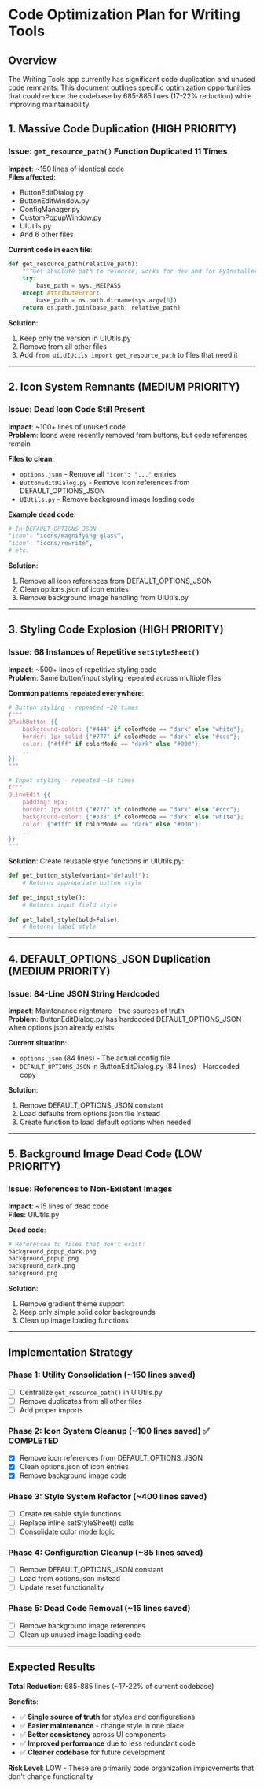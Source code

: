 # Code Optimization Plan for Writing Tools

## Overview
The Writing Tools app currently has significant code duplication and unused code remnants. This document outlines specific optimization opportunities that could reduce the codebase by 685-885 lines (17-22% reduction) while improving maintainability.

## 1. Massive Code Duplication (HIGH PRIORITY)

### Issue: `get_resource_path()` Function Duplicated 11 Times
**Impact**: ~150 lines of identical code  
**Files affected**:
- ButtonEditDialog.py
- ButtonEditWindow.py  
- ConfigManager.py
- CustomPopupWindow.py
- UIUtils.py
- And 6 other files

**Current code in each file**:
```python
def get_resource_path(relative_path):
    """Get absolute path to resource, works for dev and for PyInstaller"""
    try:
        base_path = sys._MEIPASS
    except AttributeError:
        base_path = os.path.dirname(sys.argv[0])
    return os.path.join(base_path, relative_path)
```

**Solution**:
1. Keep only the version in UIUtils.py
2. Remove from all other files
3. Add `from ui.UIUtils import get_resource_path` to files that need it

---

## 2. Icon System Remnants (MEDIUM PRIORITY)

### Issue: Dead Icon Code Still Present  
**Impact**: ~100+ lines of unused code  
**Problem**: Icons were recently removed from buttons, but code references remain

**Files to clean**:
- `options.json` - Remove all `"icon": "..."` entries
- `ButtonEditDialog.py` - Remove icon references from DEFAULT_OPTIONS_JSON
- `UIUtils.py` - Remove background image loading code

**Example dead code**:
```python
# In DEFAULT_OPTIONS_JSON
"icon": "icons/magnifying-glass",
"icon": "icons/rewrite", 
# etc.
```

**Solution**:
1. Remove all icon references from DEFAULT_OPTIONS_JSON  
2. Clean options.json of icon entries
3. Remove background image handling from UIUtils.py

---

## 3. Styling Code Explosion (HIGH PRIORITY)

### Issue: 68 Instances of Repetitive `setStyleSheet()`
**Impact**: ~500+ lines of repetitive styling code  
**Problem**: Same button/input styling repeated across multiple files

**Common patterns repeated everywhere**:
```python
# Button styling - repeated ~20 times
f"""
QPushButton {{
    background-color: {"#444" if colorMode == "dark" else "white"};
    border: 1px solid {"#777" if colorMode == "dark" else "#ccc"};
    color: {"#fff" if colorMode == "dark" else "#000"};
    ...
}}
"""

# Input styling - repeated ~15 times  
f"""
QLineEdit {{
    padding: 8px;
    border: 1px solid {"#777" if colorMode == "dark" else "#ccc"};
    background-color: {"#333" if colorMode == "dark" else "white"};
    color: {"#fff" if colorMode == "dark" else "#000"};
    ...
}}
"""
```

**Solution**: Create reusable style functions in UIUtils.py:
```python
def get_button_style(variant="default"):
    # Returns appropriate button style
    
def get_input_style():
    # Returns input field style
    
def get_label_style(bold=False):
    # Returns label style
```

---

## 4. DEFAULT_OPTIONS_JSON Duplication (MEDIUM PRIORITY)

### Issue: 84-Line JSON String Hardcoded
**Impact**: Maintenance nightmare - two sources of truth  
**Problem**: ButtonEditDialog.py has hardcoded DEFAULT_OPTIONS_JSON when options.json already exists

**Current situation**:
- `options.json` (84 lines) - The actual config file
- `DEFAULT_OPTIONS_JSON` in ButtonEditDialog.py (84 lines) - Hardcoded copy

**Solution**:
1. Remove DEFAULT_OPTIONS_JSON constant
2. Load defaults from options.json file instead
3. Create function to load default options when needed

---

## 5. Background Image Dead Code (LOW PRIORITY)

### Issue: References to Non-Existent Images
**Impact**: ~15 lines of dead code  
**Files**: UIUtils.py

**Dead code**:
```python
# References to files that don't exist:
background_popup_dark.png
background_popup.png  
background_dark.png
background.png
```

**Solution**:
1. Remove gradient theme support
2. Keep only simple solid color backgrounds
3. Clean up image loading functions

---

## Implementation Strategy

### Phase 1: Utility Consolidation (~150 lines saved)
- [ ] Centralize `get_resource_path()` in UIUtils.py
- [ ] Remove duplicates from all other files
- [ ] Add proper imports

### Phase 2: Icon System Cleanup (~100 lines saved) ✅ COMPLETED
- [x] Remove icon references from DEFAULT_OPTIONS_JSON
- [x] Clean options.json of icon entries  
- [x] Remove background image code

### Phase 3: Style System Refactor (~400 lines saved)
- [ ] Create reusable style functions
- [ ] Replace inline setStyleSheet() calls
- [ ] Consolidate color mode logic

### Phase 4: Configuration Cleanup (~85 lines saved)
- [ ] Remove DEFAULT_OPTIONS_JSON constant
- [ ] Load from options.json instead
- [ ] Update reset functionality

### Phase 5: Dead Code Removal (~15 lines saved)
- [ ] Remove background image references
- [ ] Clean up unused image loading code

---

## Expected Results

**Total Reduction**: 685-885 lines (~17-22% of current codebase)

**Benefits**:
- ✅ **Single source of truth** for styles and configurations
- ✅ **Easier maintenance** - change style in one place
- ✅ **Better consistency** across UI components  
- ✅ **Improved performance** due to less redundant code
- ✅ **Cleaner codebase** for future development

**Risk Level**: LOW - These are primarily code organization improvements that don't change functionality
